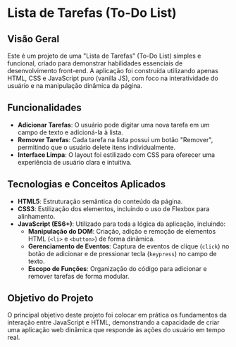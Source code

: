 # Lista de Tarefas (To-Do List)

## Visão Geral

Este é um projeto de uma "Lista de Tarefas" (To-Do List) simples e funcional, criado para demonstrar habilidades essenciais de desenvolvimento front-end. A aplicação foi construída utilizando apenas HTML, CSS e JavaScript puro (vanilla JS), com foco na interatividade do usuário e na manipulação dinâmica da página.

## Funcionalidades

- **Adicionar Tarefas**: O usuário pode digitar uma nova tarefa em um campo de texto e adicioná-la à lista.
- **Remover Tarefas**: Cada tarefa na lista possui um botão "Remover", permitindo que o usuário delete itens individualmente.
- **Interface Limpa**: O layout foi estilizado com CSS para oferecer uma experiência de usuário clara e intuitiva.

## Tecnologias e Conceitos Aplicados

- **HTML5**: Estruturação semântica do conteúdo da página.
- **CSS3**: Estilização dos elementos, incluindo o uso de Flexbox para alinhamento.
- **JavaScript (ES6+)**: Utilizado para toda a lógica da aplicação, incluindo:
  - **Manipulação do DOM**: Criação, adição e remoção de elementos HTML (`<li>` e `<button>`) de forma dinâmica.
  - **Gerenciamento de Eventos**: Captura de eventos de clique (`click`) no botão de adicionar e de pressionar tecla (`keypress`) no campo de texto.
  - **Escopo de Funções**: Organização do código para adicionar e remover tarefas de forma modular.

## Objetivo do Projeto

O principal objetivo deste projeto foi colocar em prática os fundamentos da interação entre JavaScript e HTML, demonstrando a capacidade de criar uma aplicação web dinâmica que responde às ações do usuário em tempo real.
